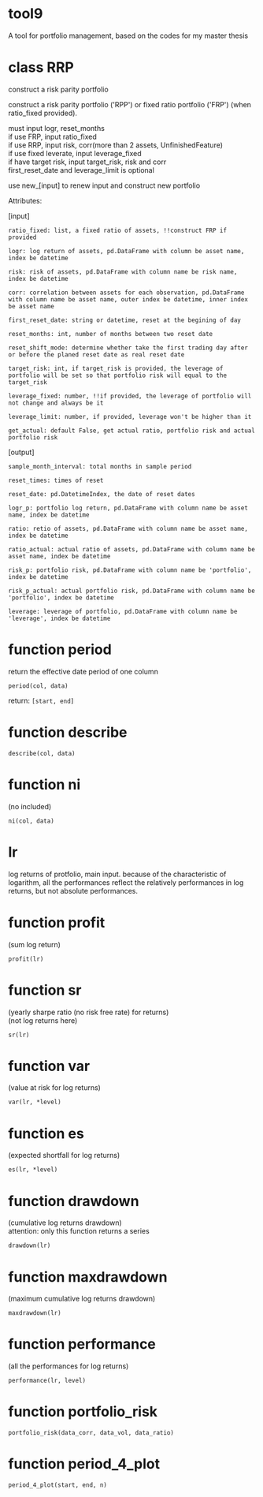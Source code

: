 # tool9
A tool for portfolio management, based on the codes for my master thesis 

# class RRP
construct a risk parity portfolio

construct a risk parity portfolio ('RPP') or fixed ratio portfolio ('FRP')
(when ratio_fixed provided).

must input logr, reset_months  
if use FRP, input ratio_fixed  
if use RRP, input risk, corr(more than 2 assets, UnfinishedFeature)  
if use fixed leverate, input leverage_fixed  
if have target risk, input target_risk, risk and corr  
first_reset_date and leverage_limit is optional

use new_[input] to renew input and construct new portfolio

Attributes:

[input]
```
ratio_fixed: list, a fixed ratio of assets, !!construct FRP if provided

logr: log return of assets, pd.DataFrame with column be asset name, index be datetime

risk: risk of assets, pd.DataFrame with column name be risk name, index be datetime

corr: correlation between assets for each observation, pd.DataFrame with column name be asset name, outer index be datetime, inner index be asset name

first_reset_date: string or datetime, reset at the begining of day

reset_months: int, number of months between two reset date

reset_shift_mode: determine whether take the first trading day after or before the planed reset date as real reset date

target_risk: int, if target_risk is provided, the leverage of portfolio will be set so that portfolio risk will equal to the target_risk 

leverage_fixed: number, !!if provided, the leverage of portfolio will not change and always be it

leverage_limit: number, if provided, leverage won't be higher than it

get_actual: default False, get actual ratio, portfolio risk and actual portfolio risk
```

[output]
```
sample_month_interval: total months in sample period

reset_times: times of reset

reset_date: pd.DatetimeIndex, the date of reset dates

logr_p: portfolio log return, pd.DataFrame with column name be asset name, index be datetime

ratio: retio of assets, pd.DataFrame with column name be asset name, index be datetime

ratio_actual: actual ratio of assets, pd.DataFrame with column name be asset name, index be datetime

risk_p: portfolio risk, pd.DataFrame with column name be 'portfolio',
index be datetime
        
risk_p_actual: actual portfolio risk, pd.DataFrame with column name be
'portfolio', index be datetime
    
leverage: leverage of portfolio, pd.DataFrame with column name be 'leverage', index be datetime
```

# function period
return the effective date period of one column
```
period(col, data)
```
return: `[start, end]`

# function describe
```
describe(col, data)
```

# function ni 
(no included)
```
ni(col, data)
```

# lr
log returns of protfolio, main input. because of the characteristic of logarithm, all the performances reflect the relatively performances in log returns, but not absolute performances.

# function profit
(sum log return)
```
profit(lr)
```

# function sr
(yearly sharpe ratio (no risk free rate) for returns)  
(not log returns here)
```
sr(lr)
```

# function var
(value at risk for log returns)
```
var(lr, *level)
```

# function es
(expected shortfall for log returns)
```
es(lr, *level)
```

# function drawdown 
(cumulative log returns drawdown)  
attention: only this function returns a series
```
drawdown(lr)
```


# function maxdrawdown
(maximum cumulative log returns drawdown)
```
maxdrawdown(lr)
```

# function performance
(all the performances for log returns)
```
performance(lr, level)
```

# function portfolio_risk
```
portfolio_risk(data_corr, data_vol, data_ratio)
```

# function period_4_plot
```
period_4_plot(start, end, n)
```
